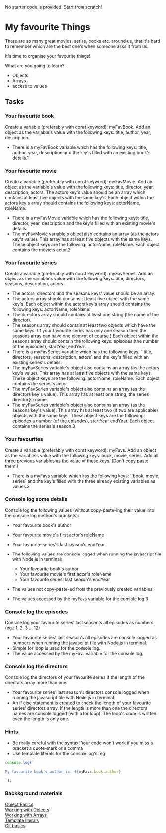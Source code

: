 No starter code is provided. Start from scratch!
# My favourite Things
There are so many great movies, series, books etc. around us, that it's hard to remember which are the best one's when someone asks it from us.

It's time to organise your favourite things!

What are you going to learn?
* Objects
* Arrays
* access to values
## Tasks

### Your favourite book
Create a variable (preferably with const keyword): myFavBook. Add an object as the variable's value with the following keys: title, author, year, description.

* There is a myFavBook variable which has the following keys: title, author, year, description and the key's filled with an existing book's details.1

### Your favourite movie
Create a variable (preferably with const keyword): myFavMovie. Add an object as the variable's value with the following keys: title, director, year, description, actors. The actors key's value should be an array which contains at least five objects with the same key's. Each object within the actors key's array should contains the following keys: actorName, roleName.

* There is a myFavMovie variable which has the following keys: title, director, year, description and the key's filled with an existing movie's details.
* The myFavMovie variable's object also contains an array (as the actors key's value). This array has at least five objects with the same keys. These object keys are the following: actorName, roleName. Each object contains the movie's actor.2

### Your favourite series
Create a variable (preferably with const keyword): myFavSeries. Add an object as the variable's value with the following keys: title, directors, seasons, description, actors.

* The actors, directors and the seasons keys' value should be an array.
* The actors array should contains at least five object with the same key's. Each object within the actors key's array should contains the following keys: actorName, roleName.
* The directors array should contains at least one string (the name of the director).
* The seasons array should contain at least two objects which have the same keys. (If your favourite series has only one season then the seasons array can have one element of course.) Each object within the seasons array should contain the following keys: episodes (the number of the episodes), startYear,endYear.
* There is a myFavSeries variable which has the following keys: ``title, directors, seasons, description, actors` and the key's filled with an existing series's details.
* The myFavSeries variable's object also contains an array (as the actors key's value). This array has at least five objects with the same keys. These object keys are the following: actorName, roleName. Each object contains the series's actor.
* The myFavSeries variable's object also contains an array (as the directors key's value). This array has at least one string, the series director(s) name.
* The myFavSeries variable's object also contains an array (as the seasons key's value). This array has at least two (if two are applicable) objects with the same keys. These object keys are the following: episodes a number (of the episodes), startYear endYear. Each object contains the series's season.3
### Your favourites
Create a variable (preferably with const keyword): myFavs. Add an object as the variable's value with the following keys: book, movie, series. Add all three previous variables as the value of these keys. (Don't copy paste them!)

* There is a myFavs variable which has the following keys: ``book, movie, series` and the key's filled with the three already existing variables as values.3
### Console log some details
Console log the following values (without copy-paste-ing their value into the console log method's brackets):

* Your favourite book's author
* Your favourite movie's first actor's roleName
* Your favourite series's last season's endYear


* The following values are console logged when running the javascript file with Node.js in terminal:
  * Your favourite book's author
  * Your favourite movie's first actor's roleName
  * Your favourite series' last season's endYear
* The values not copy-paste-ed from the previously created variables.
* The values accessed by the myFavs variable for the console log.3
### Console log the episodes
Console log your favourite series' last season's all episodes as numbers. (eg.: 1, 2, 3 ... 12)

* Your favourite series' last season's all episodes are console logged as numbers when running the javascript file with Node.js in terminal.
* Simple for loop is used for the console log.
* The value accessed by the myFavs variable for the console log.

### Console log the directors
Console log the directors of your favourite series if the length of the directors array more than one.

* Your favourite series' last season's directors console logged when running the javascript file with Node.js in terminal.
* An if else statement is created to check the length of your favourite series' directors array. If the length is more than one the directors names are console logged (with a for loop). The loop's code is written even the length is only one.

### Hints
* Be really careful with the syntax! Your code won't work if you miss a bracket a quote-mark or a comma.
* Use template literals for the console log's. eg:
```javascript
console.log(`

My favourite book's author is: ${myFavs.book.author}

`);
```
### Backkground materials
[Object Basics](https://developer.mozilla.org/en-US/docs/Learn/JavaScript/Objects/Basics)  
[Working with Objects](https://developer.mozilla.org/en-US/docs/Web/JavaScript/Guide/Working_with_Objects)  
[Working with Arrays](https://www.digitalocean.com/community/tutorials/understanding-arrays-in-javascript)  
[Template literals](https://developer.mozilla.org/en-US/docs/Web/JavaScript/Reference/Template_literals)  
[Git basics](GitBasics.md)  
